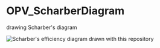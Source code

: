 # OPV_ScharberDiagram
drawing Scharber's diagram 

![Scharber's efficiency diagram drawn with this repository](https://raw.githubusercontent.com/ygim-github/OPV_ScharberDiagram/master/scharber_diagram_jit.png)
